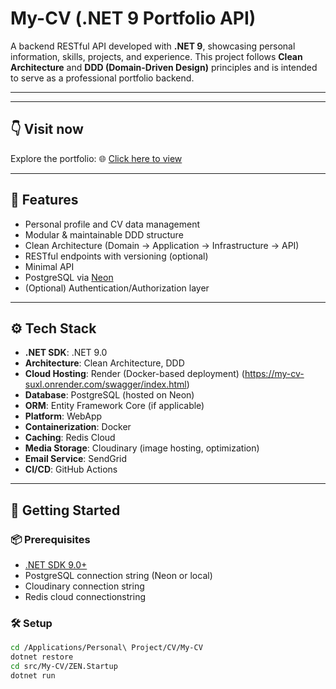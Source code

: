 # My-CV (.NET 9 Portfolio API)

A backend RESTful API developed with **.NET 9**, showcasing personal information, skills, projects, and experience. This project follows **Clean Architecture** and **DDD (Domain-Driven Design)** principles and is intended to serve as a professional portfolio backend.

---

---

## 👇 Visit now

Explore the portfolio: 🌐 [Click here to view](https://portfolio-one-sigma-16.vercel.app/trung-thanh)

---

## 📌 Features

- Personal profile and CV data management
- Modular & maintainable DDD structure
- Clean Architecture (Domain → Application → Infrastructure → API)
- RESTful endpoints with versioning (optional)
- Minimal API
- PostgreSQL via [Neon](https://neon.tech/)
- (Optional) Authentication/Authorization layer

---

## ⚙️ Tech Stack

- **.NET SDK**: .NET 9.0
- **Architecture**: Clean Architecture, DDD
- **Cloud Hosting**: Render (Docker-based deployment) (https://my-cv-suxl.onrender.com/swagger/index.html)
- **Database**: PostgreSQL (hosted on Neon)
- **ORM**: Entity Framework Core (if applicable)
- **Platform**: WebApp
- **Containerization**: Docker
- **Caching**: Redis Cloud
- **Media Storage**: Cloudinary (image hosting, optimization)
- **Email Service**: SendGrid
- **CI/CD**: GitHub Actions

---

## 🚀 Getting Started

### 📦 Prerequisites

- [.NET SDK 9.0+](https://dotnet.microsoft.com/download)
- PostgreSQL connection string (Neon or local)
- Cloudinary connection string
- Redis cloud connectionstring

### 🛠 Setup

```bash
cd /Applications/Personal\ Project/CV/My-CV
dotnet restore
cd src/My-CV/ZEN.Startup
dotnet run
```
